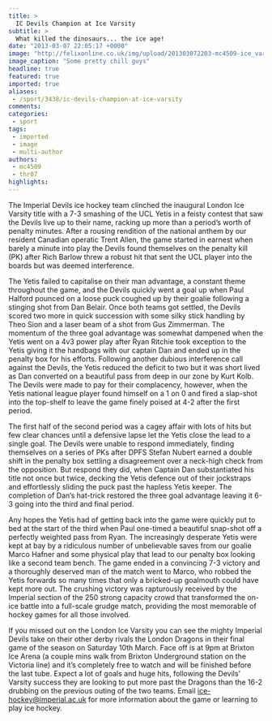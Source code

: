 ```yaml
---
title: >
  IC Devils Champion at Ice Varsity
subtitle: >
  What killed the dinosaurs... the ice age!
date: "2013-03-07 22:05:17 +0000"
image: "http://felixonline.co.uk/img/upload/201303072203-mc4509-ice_varsity2012-210.jpg"
image_caption: "Some pretty chill guys"
headline: true
featured: true
imported: true
aliases:
 - /sport/3438/ic-devils-champion-at-ice-varsity
comments:
categories:
 - sport
tags:
 - imported
 - image
 - multi-author
authors:
 - mc4509
 - thr07
highlights:
---
```


The Imperial Devils ice hockey team clinched the inaugural London Ice Varsity title with a 7-3 smashing of the UCL Yetis in a feisty contest that saw the Devils live up to their name, racking up more than a period’s worth of penalty minutes. After a rousing rendition of the national anthem by our resident Canadian operatic Trent Allen, the game started in earnest when barely a minute into play the Devils found themselves on the penalty kill (PK) after Rich Barlow threw a robust hit that sent the UCL player into the boards but was deemed interference.

The Yetis failed to capitalise on their man advantage, a constant theme throughout the game, and the Devils quickly went a goal up when Paul Halford pounced on a loose puck coughed up by their goalie following a stinging shot from Dan Belair. Once both teams got settled, the Devils scored two more in quick succession with some silky stick handling by Theo Sion and a laser beam of a shot from Gus Zimmerman. The momentum of the three goal advantage was somewhat dampened when the Yetis went on a 4v3 power play after Ryan Ritchie took exception to the Yetis giving it the handbags with our captain Dan and ended up in the penalty box for his efforts. Following another dubious interference call against the Devils, the Yetis reduced the deficit to two but it was short lived as Dan converted on a beautiful pass from deep in our zone by Kurt Kolb. The Devils were made to pay for their complacency, however, when the Yetis national league player found himself on a 1 on 0 and fired a slap-shot into the top-shelf to leave the game finely poised at 4-2 after the first period.

The first half of the second period was a cagey affair with lots of hits but few clear chances until a defensive lapse let the Yetis close the lead to a single goal. The Devils were unable to respond immediately, finding themselves on a series of PKs after DPFS Stefan Nubert earned a double shift in the penalty box settling a disagreement over a neck-high check from the opposition. But respond they did, when Captain Dan substantiated his title not once but twice, decking the Yetis defence out of their jockstraps and effortlessly sliding the puck past the hapless Yetis keeper. The completion of Dan’s hat-trick restored the three goal advantage leaving it 6-3 going into the third and final period.

Any hopes the Yetis had of getting back into the game were quickly put to bed at the start of the third when Paul one-timed a beautiful snap-shot off a perfectly weighted pass from Ryan. The increasingly desperate Yetis were kept at bay by a ridiculous number of unbelievable saves from our goalie Marco Hafner and some physical play that lead to our penalty box looking like a second team bench. The game ended in a convincing 7-3 victory and a thoroughly deserved man of the match went to Marco, who robbed the Yetis forwards so many times that only a bricked-up goalmouth could have kept more out. The crushing victory was rapturously received by the Imperial section of the 250 strong capacity crowd that transformed the on-ice battle into a full-scale grudge match, providing the most memorable of hockey games for all those involved.

If you missed out on the London Ice Varsity you can see the mighty Imperial Devils take on their other derby rivals the London Dragons in their final game of the season on Saturday 10th March. Face off is at 9pm at Brixton Ice Arena (a couple mins walk from Brixton Underground station on the Victoria line) and it’s completely free to watch and will be finished before the last tube. Expect a lot of goals and huge hits, following the Devils’ Varsity success they are looking to put more past the Dragons than the 16-2 drubbing on the previous outing of the two teams. Email [ice-hockey@imperial.ac.uk](mailto:ice-hockey@imperial.ac.uk) for more information about the game or learning to play ice hockey.
